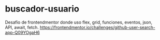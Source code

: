 # buscador-usuario
Desafio de frontendmentor donde uso flex, grid, funciones, eventos, json, API, await, fetch.
https://frontendmentor.io/challenges/github-user-search-app-Q09YOgaH6
